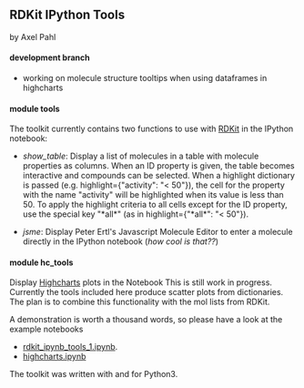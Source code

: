 ## RDKit IPython Tools
by Axel Pahl

#### development branch
* working on molecule structure tooltips when using dataframes in highcharts

#### module tools
The toolkit currently contains two functions to use with [RDKit](http://rdkit.org) in the IPython notebook:
- *show_table*: Display a list of molecules in a table with molecule properties as columns.
When an ID property is given, the table becomes interactive and compounds can be selected.
When a highlight dictionary is passed (e.g. highlight={"activity": "< 50"}), the cell for the property with the name "activity" will be highlighted when its value is less than 50. To apply the highlight criteria to all cells except for the ID property, use the special key "\*all\*" (as in highlight={"\*all\*": "< 50"}).

- *jsme*: Display Peter Ertl's Javascript Molecule Editor to enter a molecule directly in the IPython notebook (*how cool is that??*)

#### module hc_tools
Display [Highcharts](http://www.highcharts.com) plots in the Notebook
This is still work in progress. Currently the tools included here produce scatter plots from dictionaries. The plan is to combine this functionality with the mol lists from RDKit.


A demonstration is worth a thousand words, so please have a look at the example notebooks
* [rdkit_ipynb_tools_1.ipynb](http://nbviewer.ipython.org/github/apahl/rdkit_ipynb_tools/blob/master/rdkit_ipynb_tools_1.ipynb).
* [highcharts.ipynb](http://nbviewer.ipython.org/github/apahl/rdkit_ipynb_tools/blob/master/highcharts.ipynb)

The toolkit was written with and for Python3.
